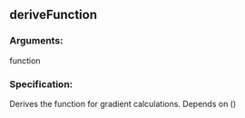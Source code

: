 ## deriveFunction
### Arguments: 
function
### Specification: 
Derives the function for gradient calculations. Depends on ()
